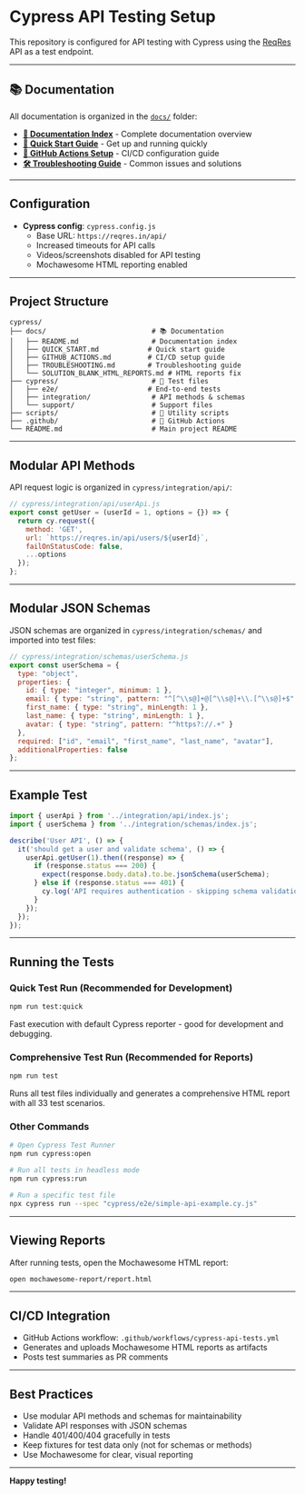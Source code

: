 # Cypress API Testing Setup

This repository is configured for API testing with Cypress using the [ReqRes](https://reqres.in/) API as a test endpoint.

---

## 📚 Documentation

All documentation is organized in the [`docs/`](./docs/) folder:

- **[📖 Documentation Index](./docs/README.md)** - Complete documentation overview
- **[🚀 Quick Start Guide](./docs/QUICK_START.md)** - Get up and running quickly
- **[🤖 GitHub Actions Setup](./docs/GITHUB_ACTIONS.md)** - CI/CD configuration guide
- **[🛠️ Troubleshooting Guide](./docs/TROUBLESHOOTING.md)** - Common issues and solutions

---

## Configuration

- **Cypress config**: `cypress.config.js`
  - Base URL: `https://reqres.in/api/`
  - Increased timeouts for API calls
  - Videos/screenshots disabled for API testing
  - Mochawesome HTML reporting enabled

---

## Project Structure

```
cypress/
├── docs/                          # 📚 Documentation
│   ├── README.md                  # Documentation index
│   ├── QUICK_START.md            # Quick start guide
│   ├── GITHUB_ACTIONS.md         # CI/CD setup guide
│   ├── TROUBLESHOOTING.md        # Troubleshooting guide
│   └── SOLUTION_BLANK_HTML_REPORTS.md # HTML reports fix
├── cypress/                       # 🧪 Test files
│   ├── e2e/                      # End-to-end tests
│   ├── integration/               # API methods & schemas
│   └── support/                   # Support files
├── scripts/                       # 🔧 Utility scripts
├── .github/                       # 🤖 GitHub Actions
└── README.md                      # Main project README
```

---

## Modular API Methods

API request logic is organized in `cypress/integration/api/`:

```js
// cypress/integration/api/userApi.js
export const getUser = (userId = 1, options = {}) => {
  return cy.request({
    method: 'GET',
    url: `https://reqres.in/api/users/${userId}`,
    failOnStatusCode: false,
    ...options
  });
};
```

---

## Modular JSON Schemas

JSON schemas are organized in `cypress/integration/schemas/` and imported into test files:

```js
// cypress/integration/schemas/userSchema.js
export const userSchema = {
  type: "object",
  properties: {
    id: { type: "integer", minimum: 1 },
    email: { type: "string", pattern: "^[^\\s@]+@[^\\s@]+\\.[^\\s@]+$" },
    first_name: { type: "string", minLength: 1 },
    last_name: { type: "string", minLength: 1 },
    avatar: { type: "string", pattern: "^https?://.+" }
  },
  required: ["id", "email", "first_name", "last_name", "avatar"],
  additionalProperties: false
};
```

---

## Example Test

```js
import { userApi } from '../integration/api/index.js';
import { userSchema } from '../integration/schemas/index.js';

describe('User API', () => {
  it('should get a user and validate schema', () => {
    userApi.getUser(1).then((response) => {
      if (response.status === 200) {
        expect(response.body.data).to.be.jsonSchema(userSchema);
      } else if (response.status === 401) {
        cy.log('API requires authentication - skipping schema validation');
      }
    });
  });
});
```

---

## Running the Tests

### Quick Test Run (Recommended for Development)
```bash
npm run test:quick
```
Fast execution with default Cypress reporter - good for development and debugging.

### Comprehensive Test Run (Recommended for Reports)
```bash
npm run test
```
Runs all test files individually and generates a comprehensive HTML report with all 33 test scenarios.

### Other Commands
```bash
# Open Cypress Test Runner
npm run cypress:open

# Run all tests in headless mode
npm run cypress:run

# Run a specific test file
npx cypress run --spec "cypress/e2e/simple-api-example.cy.js"
```

---

## Viewing Reports

After running tests, open the Mochawesome HTML report:
```bash
open mochawesome-report/report.html
```

---

## CI/CD Integration

- GitHub Actions workflow: `.github/workflows/cypress-api-tests.yml`
- Generates and uploads Mochawesome HTML reports as artifacts
- Posts test summaries as PR comments

---

## Best Practices

- Use modular API methods and schemas for maintainability
- Validate API responses with JSON schemas
- Handle 401/400/404 gracefully in tests
- Keep fixtures for test data only (not for schemas or methods)
- Use Mochawesome for clear, visual reporting

---

**Happy testing!**

